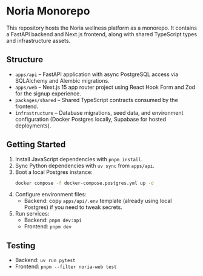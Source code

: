# Noria Monorepo

This repository hosts the Noria wellness platform as a monorepo. It contains a FastAPI backend and Next.js frontend, along with shared TypeScript types and infrastructure assets.

## Structure

- `apps/api` – FastAPI application with async PostgreSQL access via SQLAlchemy and Alembic migrations.
- `apps/web` – Next.js 15 app router project using React Hook Form and Zod for the signup experience.
- `packages/shared` – Shared TypeScript contracts consumed by the frontend.
- `infrastructure` – Database migrations, seed data, and environment configuration (Docker Postgres locally, Supabase for hosted deployments).

## Getting Started

1. Install JavaScript dependencies with `pnpm install`.
2. Sync Python dependencies with `uv sync` from `apps/api`.
3. Boot a local Postgres instance:
   ```bash
   docker compose -f docker-compose.postgres.yml up -d
   ```
4. Configure environment files:
   - Backend: copy `apps/api/.env` template (already using local Postgres) if you need to tweak secrets.
5. Run services:
   - Backend: `pnpm dev:api`
   - Frontend: `pnpm dev`

## Testing

- Backend: `uv run pytest`
- Frontend: `pnpm --filter noria-web test`
